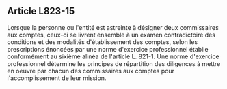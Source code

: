 Article L823-15
----
Lorsque la personne ou l'entité est astreinte à désigner deux commissaires aux
comptes, ceux-ci se livrent ensemble à un examen contradictoire des conditions
et des modalités d'établissement des comptes, selon les prescriptions énoncées
par une norme d'exercice professionnel établie conformément au sixième alinéa de
l'article L. 821-1. Une norme d'exercice professionnel détermine les principes
de répartition des diligences à mettre en oeuvre par chacun des commissaires aux
comptes pour l'accomplissement de leur mission.
